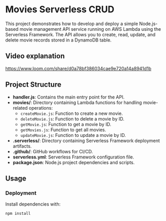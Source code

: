 <!--
title: 'Serverless Framework Node Express API on AWS'
description: 'This template demonstrates how to develop and deploy a simple Node Express API running on AWS Lambda using the Serverless Framework.'
layout: Doc
framework: v4
platform: AWS
language: nodeJS
priority: 1
authorLink: 'https://github.com/serverless'
authorName: 'Serverless, Inc.'
authorAvatar: 'https://avatars1.githubusercontent.com/u/13742415?s=200&v=4'
-->

# Movies Serverless CRUD

This project demonstrates how to develop and deploy a simple Node.js-based movie management API service running on AWS Lambda using the Serverless Framework. The API allows you to create, read, update, and delete movie records stored in a DynamoDB table.

## Video explanation
https://www.loom.com/share/d0a78bf386034cae9e720a14a8941d1b

## Project Structure

- **handler.js**: Contains the main entry point for the API.
- **movies/**: Directory containing Lambda functions for handling movie-related operations:
  - `createMovie.js`: Function to create a new movie.
  - `deleteMovie.js`: Function to delete a movie by ID.
  - `getMovie.js`: Function to get a movie by ID.
  - `getMovies.js`: Function to get all movies.
  - `updateMovie.js`: Function to update a movie by ID.
- **.serverless/**: Directory containing Serverless Framework deployment artifacts.
- **.github/**: GitHub workflows for CI/CD.
- **serverless.yml**: Serverless Framework configuration file.
- **package.json**: Node.js project dependencies and scripts.

## Usage

### Deployment

Install dependencies with:

```sh
npm install